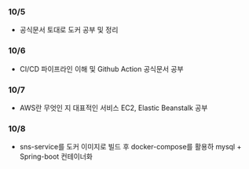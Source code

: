 ### 10/5 
- 공식문서 토대로 도커 공부 및 정리 

### 10/6 
- CI/CD 파이프라인 이해 및 Github Action 공식문서 공부

### 10/7
- AWS란 무엇인 지 대표적인 서비스 EC2, Elastic Beanstalk 공부

### 10/8 
- sns-service를 도커 이미지로 빌드 후 docker-compose를 활용하 mysql + Spring-boot 컨테이너화


